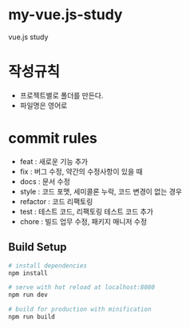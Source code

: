 # my-vue.js-study
vue.js study

# 작성규칙
- 프로젝트별로 폴더를 만든다.
- 파일명은 영어로

# commit rules
- feat : 새로운 기능 추가
- fix : 버그 수정, 약간의 수정사항이 있을 때
- docs : 문서 수정
- style : 코드 포맷, 세미콜론 누락, 코드 변경이 없는 경우
- refactor : 코드 리팩토링
- test : 테스트 코드, 리팩토링 테스트 코드 추가
- chore : 빌드 업무 수정, 패키지 매니저 수정


## Build Setup

``` bash
# install dependencies
npm install

# serve with hot reload at localhost:8080
npm run dev

# build for production with minification
npm run build
```